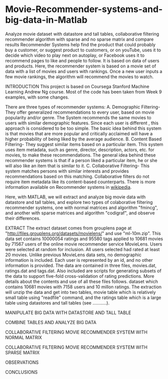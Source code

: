 # Movie-Recommender-systems-and-big-data-in-Matlab
Analyze movie dataset with datastore and tall tables, collaborative filtering recommender algorithm with sparse and no sparse matrix and compare results
Recommender Systems help find the product that could probably buy a customer, or suggest product to customers, or on youTube, uses it to decide which video to play next on autoplay, or Facebook uses it to recommend pages to like and people to follow. It is based on data of users and products. Here, the recommender system is based on a movie set of data with a list of movies and users with rankings. Once a new user inputs a few movie rankings, the algorithm will recommend the movies to watch.

INTRODUCTION 
This project is based on Coursega Stanford Machine Learning Andrew Ng course. Most of the code has been taken from Week 9 examples, with some changes.

There are three types of recommender systems:
A. Demographic Filtering- They offer generalized recommendations to every user, based on movie popularity and/or genre. The System recommends the same movies to users with similar demographic features. Since each user is different , this approach is considered to be too simple. The basic idea behind this system is that movies that are more popular and critically acclaimed will have a higher probability of being liked by the average audience.
B. Content Based Filtering- They suggest similar items based on a particular item. This system uses item metadata, such as genre, director, description, actors, etc. for movies, to make these recommendations. The general idea behind these recommender systems is that if a person liked a particular item, he or she will also like an item that is similar to it.
C. Collaborative Filtering- This system matches persons with similar interests and provides recommendations based on this matching. Collaborative filters do not require item metadata like its content-based counterparts.
There is more information available on Recommender systems in [wikipedia](https://en.wikipedia.org/wiki/Recommender_system).

Here, with MATLAB, we will extract and analyze big movie data with datastore and tall tables, and explore two types of colaborative filtering recommender systems, one with normal matrices and algorithm "fmincg", and another with sparse matrices and algorithm "codigraf", and observe their differences.

EXTRACT The extract dataset comes from grouplens page at  "http://files.grouplens.org/datasets/movielens/" and use "ml-10m.zip". This data set contains 10000054 ratings and 95580 tags applied to 10681 movies by 71567 users of the online movie recommender service MovieLens. Users were selected at random for inclusion. All users selected had rated at least 20 movies. Unlike previous MovieLens data sets, no demographic information is included. Each user is represented by an id, and no other information is provided. The data are contained in three files, movies.dat, ratings.dat and tags.dat. Also included are scripts for generating subsets of the data to support five-fold cross-validation of rating predictions. More details about the contents and use of all these files follows. dataset which contains 10681 movies with 7158 users and 10 millon ratings. The extraction will unzip the data and get into two tables, movie table which is relatively small table using "readfile" command, and the ratings table which is a large table using datastores and tall tables (see ...........).

MANIPULATE BIG DATA WITH DATASTORE AND TALL TABLE

COMBINE TABLES AND ANALYZE BIG DATA

COLLABORATIVE FILTERING MOVIE RECOMMENDER SYSTEM WITH NORMAL MATRIX

COLLABORATIVE FILTERING MOVIE RECOMMENDER SYSTEM WITH SPARSE MATRIX

OBSERVATIONS

CONCLUSIONS
